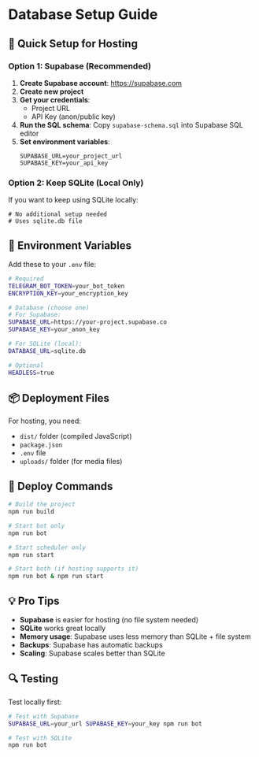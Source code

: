 # Database Setup Guide

## 🚀 **Quick Setup for Hosting**

### **Option 1: Supabase (Recommended)**

1. **Create Supabase account**: https://supabase.com
2. **Create new project**
3. **Get your credentials**:
   - Project URL
   - API Key (anon/public key)
4. **Run the SQL schema**: Copy `supabase-schema.sql` into Supabase SQL editor
5. **Set environment variables**:
   ```
   SUPABASE_URL=your_project_url
   SUPABASE_KEY=your_api_key
   ```

### **Option 2: Keep SQLite (Local Only)**

If you want to keep using SQLite locally:
```
# No additional setup needed
# Uses sqlite.db file
```

## 🔧 **Environment Variables**

Add these to your `.env` file:

```bash
# Required
TELEGRAM_BOT_TOKEN=your_bot_token
ENCRYPTION_KEY=your_encryption_key

# Database (choose one)
# For Supabase:
SUPABASE_URL=https://your-project.supabase.co
SUPABASE_KEY=your_anon_key

# For SQLite (local):
DATABASE_URL=sqlite.db

# Optional
HEADLESS=true
```

## 📦 **Deployment Files**

For hosting, you need:
- `dist/` folder (compiled JavaScript)
- `package.json`
- `.env` file
- `uploads/` folder (for media files)

## 🚀 **Deploy Commands**

```bash
# Build the project
npm run build

# Start bot only
npm run bot

# Start scheduler only  
npm run start

# Start both (if hosting supports it)
npm run bot & npm run start
```

## 💡 **Pro Tips**

- **Supabase** is easier for hosting (no file system needed)
- **SQLite** works great locally
- **Memory usage**: Supabase uses less memory than SQLite + file system
- **Backups**: Supabase has automatic backups
- **Scaling**: Supabase scales better than SQLite

## 🔍 **Testing**

Test locally first:
```bash
# Test with Supabase
SUPABASE_URL=your_url SUPABASE_KEY=your_key npm run bot

# Test with SQLite
npm run bot
```
